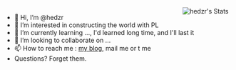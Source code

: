 
<!-- -->

<picture>
  <source
    srcset="https://github-readme-stats.vercel.app/api?username=hedzr&hide=contribs&show_icons=true&border=none&theme=codeSTACKr"
    media="(prefers-color-scheme: dark), (prefers-color-scheme: no-preference)"
  />
  <source
    srcset="https://github-readme-stats.vercel.app/api?username=hedzr&hide=contribs&show_icons=true&border=none"
    media="(prefers-color-scheme: light)"
  />
  <img src="https://github-readme-stats.vercel.app/api?username=hedzr&hide=contribs&show_icons=true&border=none&theme=codeSTACKr" align="right" alt="hedzr's Stats" />
</picture>

<div>
  
  - 👋 Hi, I’m @hedzr
  - 👀 I’m interested in constructing the world with PL
  - 🌱 I’m currently learning ..., I'd learned long time, and I'll last it
  - 💞️ I’m looking to collaborate on ...
  - 📫 How to reach me : [my blog](https://hedzr.com/), mail me or t me
  - Questions? Forget them.

</div>

<!-- [![](https://github-readme-stats.vercel.app/api?username=hedzr&show_icons=true&hide=issues,contribs&theme=dark&hide_border=true)](https://github.com/hedzr)
-->

<!--
   [![Top Langs](https://github-readme-stats.vercel.app/api/top-langs/?username=hedzr&exclude_repo=adminLTE-app,notes-vuepress,cmake-hello,tricentech- triot&layout=compact&theme=dracula&hide_border=true&langs_count=6)](https://github.com/hedzr)
-->

<!--
[![willianrod's wakatime stats](https://github-readme-stats.vercel.app/api/wakatime?username=hedzr&theme=radical)](https://github.com/hedzr)
-->

<!---
hedzr/hedzr is a ✨ special ✨ repository because its `README.md` (this file) appears on your GitHub profile.
You can click the Preview link to take a look at your changes.
--->
